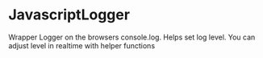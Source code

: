 # JavascriptLogger
Wrapper Logger on the browsers console.log. Helps set log level. You can adjust level in realtime with helper functions

